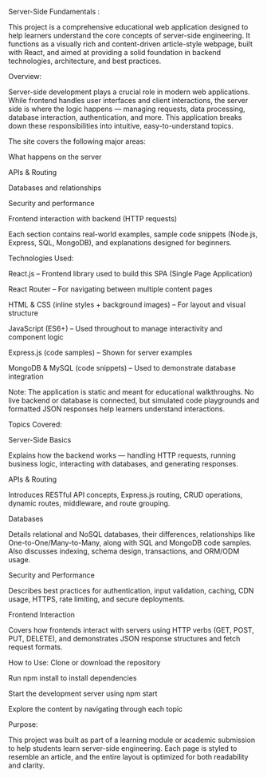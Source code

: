 Server-Side Fundamentals :

This project is a comprehensive educational web application designed to help learners understand the core concepts of server-side engineering. It functions as a visually rich and content-driven article-style webpage, built with React, and aimed at providing a solid foundation in backend technologies, architecture, and best practices.

 Overview:
 
Server-side development plays a crucial role in modern web applications. While frontend handles user interfaces and client interactions, the server side is where the logic happens — managing requests, data processing, database interaction, authentication, and more. This application breaks down these responsibilities into intuitive, easy-to-understand topics.

The site covers the following major areas:

What happens on the server

APIs & Routing

Databases and relationships

Security and performance

Frontend interaction with backend (HTTP requests)

Each section contains real-world examples, sample code snippets (Node.js, Express, SQL, MongoDB), and explanations designed for beginners.

Technologies Used:

React.js – Frontend library used to build this SPA (Single Page Application)

React Router – For navigating between multiple content pages

HTML & CSS (inline styles + background images) – For layout and visual structure

JavaScript (ES6+) – Used throughout to manage interactivity and component logic

Express.js (code samples) – Shown for server examples

MongoDB & MySQL (code snippets) – Used to demonstrate database integration

Note: The application is static and meant for educational walkthroughs. No live backend or database is connected, but simulated code playgrounds and formatted JSON responses help learners understand interactions.

Topics Covered:

Server-Side Basics

Explains how the backend works — handling HTTP requests, running business logic, interacting with databases, and generating responses.

 APIs & Routing
   
Introduces RESTful API concepts, Express.js routing, CRUD operations, dynamic routes, middleware, and route grouping.

 Databases
   
Details relational and NoSQL databases, their differences, relationships like One-to-One/Many-to-Many, along with SQL and MongoDB code samples. Also discusses indexing, schema design, transactions, and ORM/ODM usage.

Security and Performance

Describes best practices for authentication, input validation, caching, CDN usage, HTTPS, rate limiting, and secure deployments.

Frontend Interaction

Covers how frontends interact with servers using HTTP verbs (GET, POST, PUT, DELETE), and demonstrates JSON response structures and fetch request formats.

How to Use:
Clone or download the repository

Run npm install to install dependencies

Start the development server using npm start

Explore the content by navigating through each topic

 Purpose:
 
This project was built as part of a learning module or academic submission to help students learn server-side engineering. Each page is styled to resemble an article, and the entire layout is optimized for both readability and clarity.
